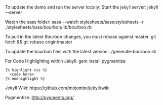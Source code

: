 To update the demo and run the server locally:
Start the jekyll server:
    jekyll --server

Watch the sass folder:
    sass --watch stylesheets/sass:stylesheets -r ./stylesheets/sass/bourbon/lib/bourbon.rb



To pull in the latest Bourbon changes, you must rebase against master.
    git fetch && git rebase origin/master

To update the bourbon files with the latest version:
    ./generate-bourbon.sh


For Code Highlighting within Jekyll:
    gem install pygmentize

    {% highlight css %}
      <code here>
    {% endhighlight %}


Jekyll Wiki:
https://github.com/mojombo/jekyll/wiki

Pygmentize:
http://pygments.org/
